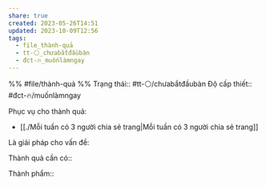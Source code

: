 ```yaml
---
share: true
created: 2023-05-26T14:51
updated: 2023-10-09T12:56
tags:
  - file_thành-quả
  - tt-⚪_chưabắtđầubàn
  - đct-🔥_muốnlàmngay
---
```


%%
#file/thành-quả
%%
Trạng thái:: #tt-⚪/chưabắtđầubàn
Độ cấp thiết:: #đct-🔥/muốnlàmngay

Phục vụ cho thành quả:
- [[./Mỗi tuần có 3 người chia sẻ trang|Mỗi tuần có 3 người chia sẻ trang]]


Là giải pháp cho vấn đề:


Thành quả cần có:: 

Thành phẩm::
